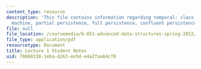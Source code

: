 ```yaml
---
content_type: resource
description: 'This file contains information regarding temporal: class overview, pointer
  machine, partial persistence, full persistence, confluent persistence, functional.'
file: null
file_location: /coursemedia/6-851-advanced-data-structures-spring-2012/708883381ebad263ee5de4a2faa64cf8_MIT6_851S12_L1.pdf
file_type: application/pdf
resourcetype: Document
title: Lecture 1 Student Notes
uid: 70888338-1eba-d263-ee5d-e4a2faa64cf8
---
```

